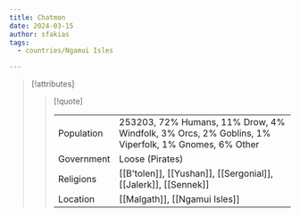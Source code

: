 ```yaml
---
title: Chatmon
date: 2024-03-15
author: sfakias
tags:
  - countries/Ngamui Isles

---
```

> [!attributes]
> 
> > [!quote]
> >
> > | | |
> > | --- | --- |
> > | Population | 253203, 72% Humans, 11% Drow, 4% Windfolk, 3% Orcs, 2% Goblins, 1% Viperfolk, 1% Gnomes, 6% Other |
> > | Government | Loose (Pirates) |
> > | Religions | [[B'tolen]], [[Yushan]], [[Sergonial]], [[Jalerk]], [[Sennek]] |
> > | Location | [[Malgath]], [[Ngamui Isles]] |